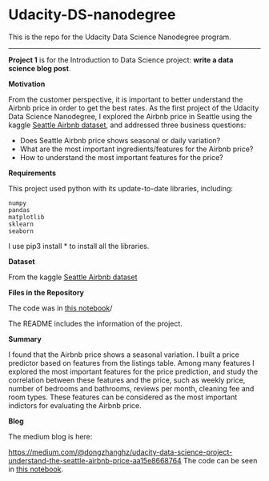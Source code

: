 # Udacity-DS-nanodegree

This is the repo for the Udacity Data Science Nanodegree program. 

---------
**Project 1** is for the Introduction to Data Science project: **write a data science blog post**. 


**Motivation**

From the customer perspective, it is important to better understand the Airbnb price in order to get the best rates. As the first project of the Udacity Data Science Nanodegree, I explored the Airbnb price in Seattle using the kaggle [Seattle Airbnb dataset](https://www.kaggle.com/airbnb/seattle), and addressed three business questions:

- Does Seattle Airbnb price shows seasonal or daily variation?
- What are the most important ingredients/features for the Airbnb price?
- How to understand the most important features for the price?



**Requirements**

This project used python with its update-to-date libraries, including:

    numpy
    pandas
    matplotlib
    sklearn
    seaborn

I use pip3 install * to install all the libraries. 


**Dataset**

From the kaggle [Seattle Airbnb dataset](https://www.kaggle.com/airbnb/seattle)


**Files in the Repository**

The code was in [this notebook](https://github.com/dongzhang84/Udacity-DS-nanodegree/blob/master/Project_1/Seattle_Airbnb.ipynb)/

The README includes the information of the project. 


**Summary**


I found that the Airbnb price shows a seasonal variation. I built a price predictor based on features from the listings table. Among many features I explored the most important features for the price prediction, and study the correlation between these features and the price, such as weekly price, number of bedrooms and bathrooms, reviews per month, cleaning fee and room types. These features can be considered as the most important indictors for evaluating the Airbnb price.


**Blog**

The medium blog is here:

https://medium.com/@dongzhanghz/udacity-data-science-project-understand-the-seattle-airbnb-price-aa15e8668764
The code can be seen in [this notebook](https://github.com/dongzhang84/Udacity-DS-nanodegree/blob/master/Project_1/Seattle_Airbnb.ipynb).
